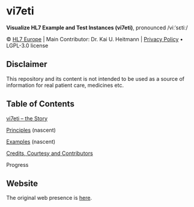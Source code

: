 # vi7eti

**Visualize HL7 Example and Test Instances (vi7eti)**, pronounced /viːˈsɛtiː/

© [HL7 Europe](https://hl7europe.org) | Main Contributor: Dr. Kai U. Heitmann | [Privacy Policy](https://hl7europe.eu/privacy-policy-for-hl7-europe/) • LGPL-3.0 license

## Disclaimer

This repository and its content is not intended to be used as a source of information for real patient care, medicines etc.

## Table of Contents

[vi7eti – the Story](STORY.md)

[Principles](PRINCIPLES.md) (nascent)

[Examples](EXAMPLES.md) (nascent)

[Credits, Courtesy and Contributors](CCC.md)

Progress

## Website

The original web presence is [here](https://vi7eti.net/).
